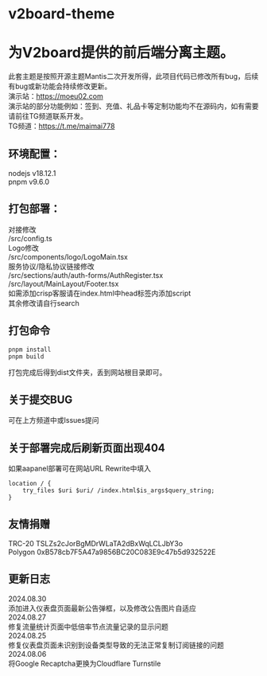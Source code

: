 # v2board-theme

# 为V2board提供的前后端分离主题。
此套主题是按照开源主题Mantis二次开发所得，此项目代码已修改所有bug，后续有bug或新功能会持续修改更新。\
演示站：https://moeu02.com  
演示站的部分功能例如：签到、充值、礼品卡等定制功能均不在源码内，如有需要请前往TG频道联系开发。\
TG频道：https://t.me/maimai778

## 环境配置：
nodejs v18.12.1\
pnpm v9.6.0

## 打包部署：
对接修改\
/src/config.ts\
Logo修改\
/src/components/logo/LogoMain.tsx\
服务协议/隐私协议链接修改\
/src/sections/auth/auth-forms/AuthRegister.tsx\
/src/layout/MainLayout/Footer.tsx\
如需添加crisp客服请在index.html中head标签内添加script\
其余修改请自行search

## 打包命令
```
pnpm install
pnpm build
```
打包完成后得到dist文件夹，丢到网站根目录即可。

## 关于提交BUG
可在上方频道中或Issues提问

## 关于部署完成后刷新页面出现404
如果aapanel部署可在网站URL Rewrite中填入
```
location / {  
    try_files $uri $uri/ /index.html$is_args$query_string;  
}
```

## 友情捐赠
TRC-20 TSLZs2cJorBgMDrWLaTA2dBxWqLCLJbY3o\
Polygon 0xB578cb7F5A47a9856BC20C083E9c47b5d932522E


## 更新日志
2024.08.30\
添加进入仪表盘页面最新公告弹框，以及修改公告图片自适应\
2024.08.27\
修复流量统计页面中低倍率节点流量记录的显示问题\
2024.08.25\
修复仪表盘页面未识别到设备类型导致的无法正常复制订阅链接的问题\
2024.08.06\
将Google Recaptcha更换为Cloudflare Turnstile
